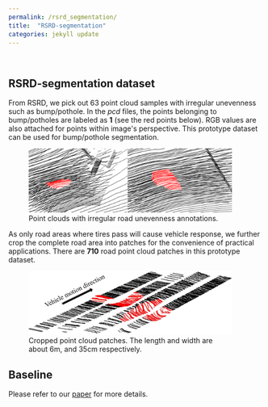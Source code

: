 ```yaml
---
permalink: /rsrd_segmentation/
title:  "RSRD-segmentation"
categories: jekyll update
---
```

<br>

## RSRD-segmentation dataset
From RSRD, we pick out 63 point cloud samples with irregular unevenness such as bump/pothole. In the *pcd* files, the points belonging to bump/potholes are labeled as **1** (see the red points below). RGB values are also attached for points within image's perspective. This prototype dataset can be used for bump/pothole segmentation.

<figure class='align-center' style="width: 80%;">
  <a href="/assets/images/rsrd_seg.png">
  <img src="/assets/images/rsrd_seg.png" alt=""></a>
  <figcaption>Point clouds with irregular road unevenness annotations.</figcaption>
</figure>

As only road areas where tires pass will cause vehicle response, we further crop the complete road area into patches for the convenience of practical applications. There are **710** road point cloud patches in this prototype dataset. 

<figure class='align-center' style="width: 80%;">
  <a href="/assets/images/rsrd_seg_patch.jpg">
  <img src="/assets/images/rsrd_seg_patch.jpg" alt=""></a>
  <figcaption>Cropped point cloud patches. The length and width are about 6m, and 35cm respectively.</figcaption>
</figure>

## Baseline
Please refer to our [paper](https://ieeexplore.ieee.org/document/10329453) for more details.



